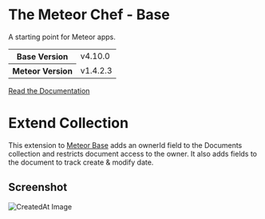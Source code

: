 # The Meteor Chef - Base
A starting point for Meteor apps.

<table>
  <tbody>
    <tr>
      <th>Base Version</th>
      <td>v4.10.0</td>
    </tr>
    <tr>
      <th>Meteor Version</th>
      <td>v1.4.2.3</td>
    </tr>
  </tbody>
</table>

[Read the Documentation](http://themeteorchef.com/base)

# Extend Collection

This extension to [Meteor Base](http://themeteorchef.com/base) adds an ownerId field to the Documents collection and restricts document access to the owner. It also adds fields to the document to track create & modify date.

## Screenshot

![CreatedAt Image](https://github.com/rgstephens/base/blob/extendDoc/screenshots/Created.png)